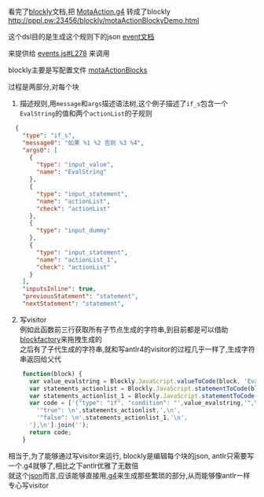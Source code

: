 看完了[blockly](https://github.com/google/blockly)文档,把 [MotaAction.g4](http://pppl.pw:23456/blockly/MotaAction.g4) 转成了blockly http://pppl.pw:23456/blockly/motaActionBlockyDemo.html

这个dsl目的是生成这个规则下的json [event文档](https://ckcz123.github.io/mota-js/#/event) 

来提供给 [events.js#L278](https://github.com/ckcz123/mota-js/blob/master/libs/events.js#L278) 来调用


blockly主要是写配置文件 [motaActionBlocks](http://pppl.pw:23456/blockly/motaActionBlocks.js) 

过程是两部分,对每个块

1. 描述规则,用`message`和`args`描述语法树,这个例子描述了`if_s`包含一个`EvalString`的值和两个`actionList`的子规则  
```json
  {
    "type": "if_s",
    "message0": "如果 %1 %2 否则 %3 %4",
    "args0": [
      {
        "type": "input_value",
        "name": "EvalString"
      },
      {
        "type": "input_statement",
        "name": "actionList",
        "check": "actionList"
      },
      {
        "type": "input_dummy"
      },
      {
        "type": "input_statement",
        "name": "actionList_1",
        "check": "actionList"
      }
    ],
    "inputsInline": true,
    "previousStatement": "statement",
    "nextStatement": "statement",
```

2. 写visitor  
例如此函数前三行获取所有子节点生成的字符串,到目前都是可以借助[blockfactory](https://blockly-demo.appspot.com/static/demos/blockfactory/index.html)来拖拽生成的  
之后有了子代生成的字符串,就和写antlr4的visitor的过程几乎一样了,生成字符串返回给父代
```javascript
    function(block) {
      var value_evalstring = Blockly.JavaScript.valueToCode(block, 'EvalString', Blockly.JavaScript.ORDER_NONE)||EvalString_CHECK;
      var statements_actionlist = Blockly.JavaScript.statementToCode(block, 'actionList')||'[]';
      var statements_actionlist_1 = Blockly.JavaScript.statementToCode(block, 'actionList_1')||'[]';
      var code = ['{"type": "if", "condition": "',value_evalstring,'",\n',
        '"true": \n',statements_actionlist,',\n',
        '"false": \n',statements_actionlist_1,'\n',
      '},\n'].join('');
      return code;
    }
```

相当于,为了能够通过写visitor来运行, blockly是编辑每个块的json, antlr只需要写一个.g4就够了,相比之下antlr优雅了无数倍  
就这个[json](http://pppl.pw:23456/blockly/motaActionBlocks.js)而言,应该能够直接用[.g4](http://pppl.pw:23456/blockly/MotaAction.g4)来生成那些繁琐的部分,从而能够像antlr一样专心写visitor
